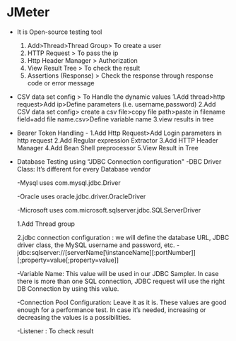 # JMeter
* It is Open-source testing tool
     1. Add>Thread>Thread Group> To create a user
     2. HTTP Request   > To pass the ip
     3. Http Header Manager > Authorization
     4. View Result Tree > To check the result
     5. Assertions (Response) > Check the response through response code or error message

* CSV data set config > To Handle the dynamic values
     1.Add thread>http request>Add ip>Define parameters (i.e. username,password)
     2.Add CSV data set config> create a csv file>copy file path>paste in filename field+add file name.csv>Define variable name
     3.view results in tree

* Bearer Token Handling -
     1.Add Http Request>Add Login parameters in http request
     2.Add Regular expression Extractor
     3.Add HTTP Header Manager
     4.Add Bean Shell preprocessor
     5.View Result in Tree

* Database Testing using “JDBC Connection configuration"
   -DBC Driver Class: It’s different for every Database vendor
  
   -Mysql uses com.mysql.jdbc.Driver
  
   -Oracle uses oracle.jdbc.driver.OracleDriver
  
   -Microsoft uses com.microsoft.sqlserver.jdbc.SQLServerDriver
  
  1.Add Thread group
  
  2.jdbc connection configuration : we will define the database URL, JDBC driver class, the MySQL  username and password, etc.
    -jdbc:sqlserver://[serverName[\instanceName][:portNumber]][;property=value[;property=value]]

    -Variable Name: This value will be used in our JDBC Sampler. In case there is more than one SQL connection, JDBC request will use the right DB Connection by using this value.
  
    -Connection Pool Configuration: Leave it as it is. These values are good enough for a performance test. In case it’s needed, increasing or decreasing the values is a possibilities.

    -Listener : To check result















